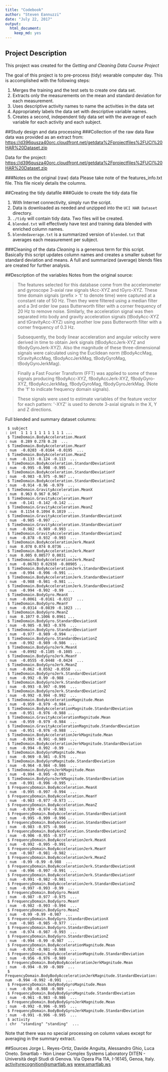 ```yaml
---
title: "Codebook"
author: "Steven Eannuzzi"
date: "July 22, 2017"
output:
  html_document:
    keep_md: yes
---
```


## Project Description
This project was created for the *Getting and Cleaning Data Course Project*

The goal of this project is to pre-process (tidy) wearable computer day.  This is accomplished with the following steps:
1. Merges the training and the test sets to create one data set.
1. Extracts only the measurements on the mean and standard deviation for each measurement.
1. Uses descriptive activity names to name the activities in the data set
1. Appropriately labels the data set with descriptive variable names.
1. Creates a second, independent tidy data set with the average of each variable for each activity and each subject.


##Study design and data processing
###Collection of the raw data
Raw data was provided as an extract from:
https://d396qusza40orc.cloudfront.net/getdata%2Fprojectfiles%2FUCI%20HAR%20Dataset.zip

Data for the project:
https://d396qusza40orc.cloudfront.net/getdata%2Fprojectfiles%2FUCI%20HAR%20Dataset.zip

###Notes on the original (raw) data 
Please take note of the features_info.txt file.  This file nicely details the columns.

##Creating the tidy datafile
###Guide to create the tidy data file
1. With Internet connectivity, simply run the script.
1. Data is downloaded as needed and unzipped into the ```UCI HAR Dataset``` directory.
1. ```./tidy``` will contain tidy data.  Two files will be created.
 1. ```blended.txt``` will effectively have test and training data blended with enriched column names.
 1. ```blendedaverage.txt``` is a summarized version of ```blended.txt``` that averages each measurement per subject.

###Cleaning of the data
*Cleaning* is a generous term for this script.  Basically this script updates column names and creates a smaller subset for standard deviation and means.  A full and summarized (average) blends files are created for further analysis.

##Description of the variables
Notes from the original source:

> The features selected for this database come from the accelerometer and gyroscope 3-axial raw signals tAcc-XYZ and tGyro-XYZ. These time domain signals (prefix > 't' to denote time) were captured at a constant rate of 50 Hz. Then they were filtered using a median filter and a 3rd order low pass Butterworth filter with a corner frequency of 20 Hz to remove noise. Similarly, the acceleration signal was then separated into body and gravity acceleration signals (tBodyAcc-XYZ and tGravityAcc-XYZ) using another low pass Butterworth filter with a corner frequency of 0.3 Hz. 

> Subsequently, the body linear acceleration and angular velocity were derived in time to obtain Jerk signals (tBodyAccJerk-XYZ and tBodyGyroJerk-XYZ). Also the magnitude of these three-dimensional signals were calculated using the Euclidean norm (tBodyAccMag, tGravityAccMag, tBodyAccJerkMag, tBodyGyroMag, tBodyGyroJerkMag). 

> Finally a Fast Fourier Transform (FFT) was applied to some of these signals producing fBodyAcc-XYZ, fBodyAccJerk-XYZ, fBodyGyro-XYZ, fBodyAccJerkMag, fBodyGyroMag, fBodyGyroJerkMag. (Note the 'f' to indicate frequency domain signals). 

> These signals were used to estimate variables of the feature vector for each pattern: '-XYZ' is used to denote 3-axial signals in the X, Y and Z directions.


Full blended and summary dataset columns:
```
 $ subject                                                            : int  1 1 1 1 1 1 1 1 1 1 ...
 $ TimeDomain.BodyAcceleration.MeanX                                  : num  0.289 0.278 0.28  ...
 $ TimeDomain.BodyAcceleration.MeanY                                  : num  -0.0203 -0.0164 -0.0195  ...
 $ TimeDomain.BodyAcceleration.MeanZ                                  : num  -0.133 -0.124 -0.113  ...
 $ TimeDomain.BodyAcceleration.StandardDeviationX                     : num  -0.995 -0.998 -0.995 ...
 $ TimeDomain.BodyAcceleration.StandardDeviationY                     : num  -0.983 -0.975 -0.967 ...
 $ TimeDomain.BodyAcceleration.StandardDeviationZ                     : num  -0.914 -0.96 -0.979  ...
 $ TimeDomain.GravityAcceleration.MeanX                               : num  0.963 0.967 0.967  ...
 $ TimeDomain.GravityAcceleration.MeanY                               : num  -0.141 -0.142 -0.142 ...
 $ TimeDomain.GravityAcceleration.MeanZ                               : num  0.1154 0.1094 0.1019 ...
 $ TimeDomain.GravityAcceleration.StandardDeviationX                  : num  -0.985 -0.997 ...
 $ TimeDomain.GravityAcceleration.StandardDeviationY                  : num  -0.982 -0.989 -0.993 ...
 $ TimeDomain.GravityAcceleration.StandardDeviationZ                  : num  -0.878 -0.932 -0.993  ...
 $ TimeDomain.BodyAccelerationJerk.MeanX                              : num  0.078 0.074 0.0736 ...
 $ TimeDomain.BodyAccelerationJerk.MeanY                              : num  0.005 0.00577 0.0031  ...
 $ TimeDomain.BodyAccelerationJerk.MeanZ                              : num  -0.06783 0.02938 -0.00905 ...
 $ TimeDomain.BodyAccelerationJerk.StandardDeviationX                 : num  -0.994 -0.996 -0.991 ...
 $ TimeDomain.BodyAccelerationJerk.StandardDeviationY                 : num  -0.988 -0.981 -0.981 ...
 $ TimeDomain.BodyAccelerationJerk.StandardDeviationZ                 : num  -0.994 -0.992 -0.99  ...
 $ TimeDomain.BodyGyro.MeanX                                          : num  -0.0061 -0.0161 -0.0317  ...
 $ TimeDomain.BodyGyro.MeanY                                          : num  -0.0314 -0.0839 -0.1023 ...
 $ TimeDomain.BodyGyro.MeanZ                                          : num  0.1077 0.1006 0.0961 ...
 $ TimeDomain.BodyGyro.StandardDeviationX                             : num  -0.985 -0.983 -0.976  ...
 $ TimeDomain.BodyGyro.StandardDeviationY                             : num  -0.977 -0.989 -0.994  ...
 $ TimeDomain.BodyGyro.StandardDeviationZ                             : num  -0.992 -0.989 -0.986  ...
 $ TimeDomain.BodyGyroJerk.MeanX                                      : num  -0.0992 -0.1105 -0.1085 ...
 $ TimeDomain.BodyGyroJerk.MeanY                                      : num  -0.0555 -0.0448 -0.0424  ...
 $ TimeDomain.BodyGyroJerk.MeanZ                                      : num  -0.062 -0.0592 -0.0558  ...
 $ TimeDomain.BodyGyroJerk.StandardDeviationX                         : num  -0.992 -0.99 -0.988  ...
 $ TimeDomain.BodyGyroJerk.StandardDeviationY                         : num  -0.993 -0.997 -0.996  ...
 $ TimeDomain.BodyGyroJerk.StandardDeviationZ                         : num  -0.992 -0.994 -0.992  ...
 $ TimeDomain.BodyAccelerationMagnitude.Mean                          : num  -0.959 -0.979 -0.984 ...
 $ TimeDomain.BodyAccelerationMagnitude.StandardDeviation             : num  -0.951 -0.976 -0.988 ...
 $ TimeDomain.GravityAccelerationMagnitude.Mean                       : num  -0.959 -0.979 -0.984  ...
 $ TimeDomain.GravityAccelerationMagnitude.StandardDeviation          : num  -0.951 -0.976 -0.988  ...
 $ TimeDomain.BodyAccelerationJerkMagnitude.Mean                      : num  -0.993 -0.991 -0.989  ...
 $ TimeDomain.BodyAccelerationJerkMagnitude.StandardDeviation         : num  -0.994 -0.992 -0.99  ...
 $ TimeDomain.BodyGyroMagnitude.Mean                                  : num  -0.969 -0.981 -0.976  ...
 $ TimeDomain.BodyGyroMagnitude.StandardDeviation                     : num  -0.964 -0.984 -0.986  ...
 $ TimeDomain.BodyGyroJerkMagnitude.Mean                              : num  -0.994 -0.995 -0.993  ...
 $ TimeDomain.BodyGyroJerkMagnitude.StandardDeviation                 : num  -0.991 -0.996 -0.995  ...
 $ FrequencyDomain.BodyAcceleration.MeanX                             : num  -0.995 -0.997 -0.994  ...
 $ FrequencyDomain.BodyAcceleration.MeanY                             : num  -0.983 -0.977 -0.973 ...
 $ FrequencyDomain.BodyAcceleration.MeanZ                             : num  -0.939 -0.974 -0.983  ...
 $ FrequencyDomain.BodyAcceleration.StandardDeviationX                : num  -0.995 -0.999 -0.996 ...
 $ FrequencyDomain.BodyAcceleration.StandardDeviationY                : num  -0.983 -0.975 -0.966  ...
 $ FrequencyDomain.BodyAcceleration.StandardDeviationZ                : num  -0.906 -0.955 -0.977  ...
 $ FrequencyDomain.BodyAccelerationJerk.MeanX                         : num  -0.992 -0.995 -0.991  ...
 $ FrequencyDomain.BodyAccelerationJerk.MeanY                         : num  -0.987 -0.981 -0.982  ...
 $ FrequencyDomain.BodyAccelerationJerk.MeanZ                         : num  -0.99 -0.99 -0.988  ...
 $ FrequencyDomain.BodyAccelerationJerk.StandardDeviationX            : num  -0.996 -0.997 -0.991  ...
 $ FrequencyDomain.BodyAccelerationJerk.StandardDeviationY            : num  -0.991 -0.982 -0.981  ...
 $ FrequencyDomain.BodyAccelerationJerk.StandardDeviationZ            : num  -0.997 -0.993 -0.99  ...
 $ FrequencyDomain.BodyGyro.MeanX                                     : num  -0.987 -0.977 -0.975  ...
 $ FrequencyDomain.BodyGyro.MeanY                                     : num  -0.982 -0.993 -0.994  ...
 $ FrequencyDomain.BodyGyro.MeanZ                                     : num  -0.99 -0.99 -0.987  ...
 $ FrequencyDomain.BodyGyro.StandardDeviationX                        : num  -0.985 -0.985 -0.977  ...
 $ FrequencyDomain.BodyGyro.StandardDeviationY                        : num  -0.974 -0.987 -0.993  ...
 $ FrequencyDomain.BodyGyro.StandardDeviationZ                        : num  -0.994 -0.99 -0.987  ...
 $ FrequencyDomain.BodyAccelerationMagnitude.Mean                     : num  -0.952 -0.981 -0.988  ...
 $ FrequencyDomain.BodyAccelerationMagnitude.StandardDeviation        : num  -0.956 -0.976 -0.989  ...
 $ FrequencyDomain.BodyBodyAccelerationJerkMagnitude.Mean             : num  -0.994 -0.99 -0.989  ...
 $ FrequencyDomain.BodyBodyAccelerationJerkMagnitude.StandardDeviation: num  -0.994 -0.992 -0.991  ...
 $ FrequencyDomain.BodyBodyGyroMagnitude.Mean                         : num  -0.98 -0.988 -0.989  ...
 $ FrequencyDomain.BodyBodyGyroMagnitude.StandardDeviation            : num  -0.961 -0.983 -0.986  ...
 $ FrequencyDomain.BodyBodyGyroJerkMagnitude.Mean                     : num  -0.992 -0.996 -0.995  ...
 $ FrequencyDomain.BodyBodyGyroJerkMagnitude.StandardDeviation        : num  -0.991 -0.996 -0.995  ...
 $ activity                                                           : chr  "standing" "standing"  ...
```

Note that there was no special processing on column values except for averaging in the summary extract.

##Sources
Jorge L. Reyes-Ortiz, Davide Anguita, Alessandro Ghio, Luca Oneto.
Smartlab - Non Linear Complex Systems Laboratory
DITEN - Università degli Studi di Genova.
Via Opera Pia 11A, I-16145, Genoa, Italy.
activityrecognition@smartlab.ws
www.smartlab.ws


